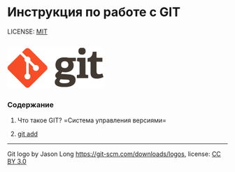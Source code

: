 # Инструкция по работе с GIT

LICENSE: [MIT](/license.md)

![git-logo](logo@2x.png)
----
### Содержание
1. Что такое GIT?
=Система управления версиями=




2. [git add](/add.md)




----
Git logo by Jason Long https://git-scm.com/downloads/logos, license: [CC BY 3.0](https://creativecommons.org/licenses/by/3.0/)
